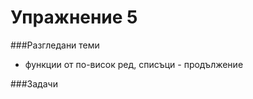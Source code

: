 Упражнение 5
=========

###Разгледани теми
- функции от по-висок ред, списъци - продължение

###Задачи

